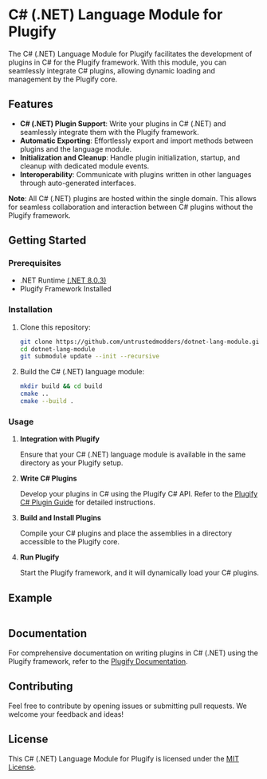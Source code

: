 # C# (.NET) Language Module for Plugify

The C# (.NET) Language Module for Plugify facilitates the development of plugins in C# for the Plugify framework. With this module, you can seamlessly integrate C# plugins, allowing dynamic loading and management by the Plugify core.

## Features

- **C# (.NET) Plugin Support**: Write your plugins in C# (.NET) and seamlessly integrate them with the Plugify framework.
- **Automatic Exporting**: Effortlessly export and import methods between plugins and the language module.
- **Initialization and Cleanup**: Handle plugin initialization, startup, and cleanup with dedicated module events.
- **Interoperability**: Communicate with plugins written in other languages through auto-generated interfaces.

**Note**: All C# (.NET) plugins are hosted within the single domain. This allows for seamless collaboration and interaction between C# plugins without the Plugify framework.

## Getting Started

### Prerequisites

- .NET Runtime [(.NET 8.0.3)](https://dotnet.microsoft.com/en-us/download/dotnet/8.0)
- Plugify Framework Installed

### Installation

1. Clone this repository:

    ```bash
    git clone https://github.com/untrustedmodders/dotnet-lang-module.git
    cd dotnet-lang-module
    git submodule update --init --recursive
    ```

2. Build the C# (.NET) language module:

    ```bash
    mkdir build && cd build
    cmake ..
    cmake --build .
    ```

### Usage

1. **Integration with Plugify**

   Ensure that your C# (.NET) language module is available in the same directory as your Plugify setup.

2. **Write C# Plugins**

   Develop your plugins in C# using the Plugify C# API. Refer to the [Plugify C# Plugin Guide](https://docs.plugify.io/csharp-plugin-guide) for detailed instructions.

3. **Build and Install Plugins**

   Compile your C# plugins and place the assemblies in a directory accessible to the Plugify core.

4. **Run Plugify**

   Start the Plugify framework, and it will dynamically load your C# plugins.

## Example

```c#

```

## Documentation

For comprehensive documentation on writing plugins in C# (.NET) using the Plugify framework, refer to the [Plugify Documentation](https://docs.plugify.io).

## Contributing

Feel free to contribute by opening issues or submitting pull requests. We welcome your feedback and ideas!

## License

This C# (.NET) Language Module for Plugify is licensed under the [MIT License](LICENSE).

